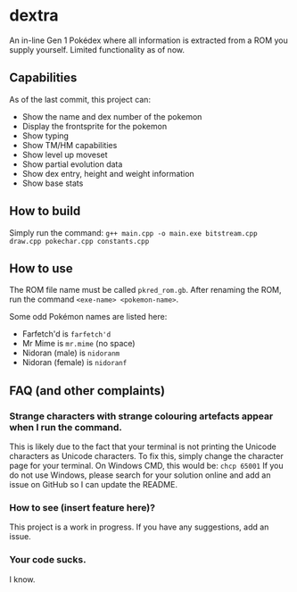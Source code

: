 # dextra
An in-line Gen 1 Pokédex where all information is extracted from a ROM you supply yourself.
Limited functionality as of now.

## Capabilities

As of the last commit, this project can:

- Show the name and dex number of the pokemon
- Display the frontsprite for the pokemon
- Show typing
- Show TM/HM capabilities
- Show level up moveset
- Show partial evolution data
- Show dex entry, height and weight information
- Show base stats

## How to build

Simply run the command:
`g++ main.cpp -o main.exe bitstream.cpp draw.cpp pokechar.cpp constants.cpp`

## How to use

The ROM file name must be called `pkred_rom.gb`. After renaming the ROM, run the command `<exe-name> <pokemon-name>`.

Some odd Pokémon names are listed here:

- Farfetch'd is `farfetch'd`
- Mr Mime is `mr.mime` (no space)
- Nidoran (male) is `nidoranm`
- Nidoran (female) is `nidoranf`

## FAQ (and other complaints)

### Strange characters with strange colouring artefacts appear when I run the command.
This is likely due to the fact that your terminal is not printing the Unicode characters as Unicode characters. To fix this, simply change the character page for your terminal. On Windows CMD, this would be:
`chcp 65001`
If you do not use Windows, please search for your solution online and add an issue on GitHub so I can update the README.

### How to see (insert feature here)?
This project is a work in progress. If you have any suggestions, add an issue.

### Your code sucks.
I know.
